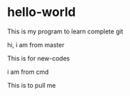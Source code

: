 # hello-world

This is my program to learn complete git



hi, i am from master


This is for new-codes

i am from cmd


This is to pull me
